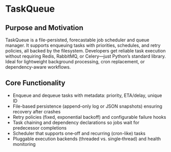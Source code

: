 # TaskQueue

## Purpose and Motivation
TaskQueue is a file-persisted, forecastable job scheduler and queue manager. It supports enqueuing tasks with priorities, schedules, and retry policies, all backed by the filesystem. Developers get reliable task execution without requiring Redis, RabbitMQ, or Celery—just Python’s standard library. Ideal for lightweight background processing, cron replacement, or dependency-aware workflows.

## Core Functionality
- Enqueue and dequeue tasks with metadata: priority, ETA/delay, unique ID  
- File-based persistence (append-only log or JSON snapshots) ensuring recovery after crashes  
- Retry policies (fixed, exponential backoff) and configurable failure hooks  
- Task chaining and dependency declarations so jobs wait for predecessor completions  
- Scheduler that supports one‐off and recurring (cron-like) tasks  
- Pluggable execution backends (threaded vs. single‐thread) and health monitoring  

